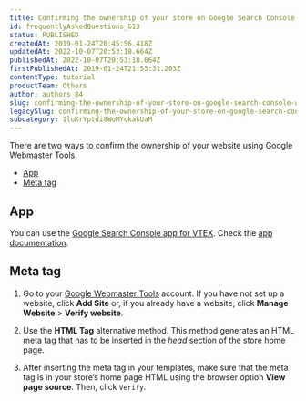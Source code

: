 ```yaml
---
title: Confirming the ownership of your store on Google Search Console (Webmaster Tools)
id: frequentlyAskedQuestions_613
status: PUBLISHED
createdAt: 2019-01-24T20:45:56.418Z
updatedAt: 2022-10-07T20:53:18.664Z
publishedAt: 2022-10-07T20:53:18.664Z
firstPublishedAt: 2019-01-24T21:53:31.203Z
contentType: tutorial
productTeam: Others
author: authors_84
slug: confirming-the-ownership-of-your-store-on-google-search-console-webmaster-tools
legacySlug: confirming-the-ownership-of-your-store-on-google-search-console-webmaster-tools
subcategory: 1luKrYptdi8WoMYckakUaM
---
```


There are two ways to confirm the ownership of your website using Google Webmaster Tools.

- [App](#app)
- [Meta tag](#mata-tag)

## App

You can use the [Google Search Console app for VTEX](https://apps.vtex.com/vtex-google-search-console/p). Check the [app documentation](https://developers.vtex.com/vtex-developer-docs/docs/vtex-google-search-console).

## Meta tag

1. Go to your [Google Webmaster Tools](https://www.google.com/webmasters/) account. If you have not set up a website, click **Add Site** or, if you already have a website, click **Manage Website** > **Verify website**.

2. Use the **HTML Tag** alternative method. This method generates an HTML meta tag that has to be inserted in the _head_ section of the store home page.

3. After inserting the meta tag in your templates, make sure that the meta tag is in your store’s home page HTML using the browser option **View page source**. Then, click `Verify`.

